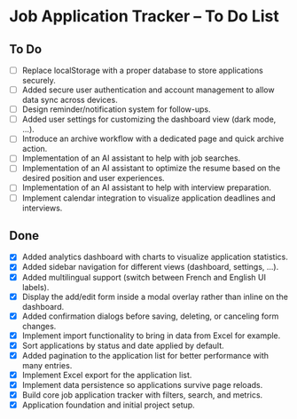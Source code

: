 # Job Application Tracker – To Do List

## To Do
- [ ] Replace localStorage with a proper database to store applications securely.
- [ ] Added secure user authentication and account management to allow data sync across devices.
- [ ] Design reminder/notification system for follow-ups.
- [ ] Added user settings for customizing the dashboard view (dark mode, ...).
- [ ] Introduce an archive workflow with a dedicated page and quick archive action.
- [ ] Implementation of an AI assistant to help with job searches.
- [ ] Implementation of an AI assistant to optimize the resume based on the desired position and user experiences.
- [ ] Implementation of an AI assistant to help with interview preparation.
- [ ] Implement calendar integration to visualize application deadlines and interviews.

## Done
- [x] Added analytics dashboard with charts to visualize application statistics.
- [x] Added sidebar navigation for different views (dashboard, settings, ...).
- [x] Added multilingual support (switch between French and English UI labels).
- [x] Display the add/edit form inside a modal overlay rather than inline on the dashboard.
- [x] Added confirmation dialogs before saving, deleting, or canceling form changes.
- [x] Implement import functionality to bring in data from Excel for example.
- [x] Sort applications by status and date applied by default.
- [x] Added pagination to the application list for better performance with many entries.
- [x] Implement Excel export for the application list.
- [x] Implement data persistence so applications survive page reloads.
- [x] Build core job application tracker with filters, search, and metrics.
- [x] Application foundation and initial project setup.